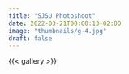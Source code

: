```yaml
---
title: "SJSU Photoshoot"
date: 2022-03-21T00:00:13+02:00
image: "thumbnails/g-4.jpg"
draft: false
---
```


{{< gallery >}} 